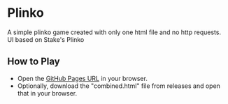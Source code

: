 # Plinko  
A simple plinko game created with only one html file and no http requests.  
UI based on Stake's Plinko  
  
## How to Play
- Open the [GitHub Pages URL](https://twistedcarts.github.io/plinko/) in your browser.  
- Optionally, download the "combined.html" file from releases and open that in your browser.
